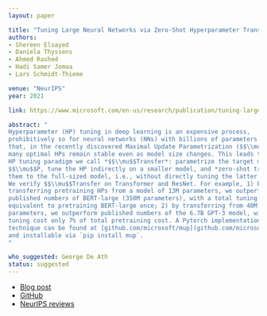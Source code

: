 ```yaml
---
layout: paper

title: "Tuning Large Neural Networks via Zero-Shot Hyperparameter Transfer"
authors:
- Shereen Elsayed
- Daniela Thyssens
- Ahmed Rashed
- Hadi Samer Jomaa
- Lars Schmidt-Thieme

venue: "NeurIPS"
year: 2021

link: https://www.microsoft.com/en-us/research/publication/tuning-large-neural-networks-via-zero-shot-hyperparameter-transfer/

abstract: "
Hyperparameter (HP) tuning in deep learning is an expensive process,
prohibitively so for neural networks (NNs) with billions of parameters. We show
that, in the recently discovered Maximal Update Parametrization ($$\\mu$$P),
many optimal HPs remain stable even as model size changes. This leads to a new
HP tuning paradigm we call *$$\\mu$$Transfer*: parametrize the target model in
$$\\mu$$P, tune the HP indirectly on a smaller model, and *zero-shot transfer*
them to the full-sized model, i.e., without directly tuning the latter at all.
We verify $$\\mu$$Transfer on Transformer and ResNet. For example, 1) by
transferring pretraining HPs from a model of 13M parameters, we outperform
published numbers of BERT-large (350M parameters), with a total tuning cost
equivalent to pretraining BERT-large once; 2) by transferring from 40M
parameters, we outperform published numbers of the 6.7B GPT-3 model, with
tuning cost only 7% of total pretraining cost. A Pytorch implementation of our
technique can be found at [github.com/microsoft/mup](github.com/microsoft/mup)
and installable via `pip install mup`.
"

who_suggested: George De Ath
status: suggested
---
```

- [Blog post](https://www.microsoft.com/en-us/research/blog/%C2%B5transfer-a-technique-for-hyperparameter-tuning-of-enormous-neural-networks/)
- [GitHub](http://github.com/microsoft/mup)
- [NeurIPS reviews](https://openreview.net/forum?id=Bx6qKuBM2AD)
